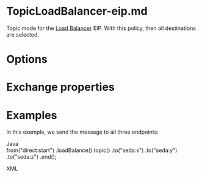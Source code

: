 # TopicLoadBalancer-eip.md

Topic mode for the [Load Balancer](#loadBalance-eip.adoc) EIP. With this
policy, then all destinations are selected.

# Options

# Exchange properties

# Examples

In this example, we send the message to all three endpoints:

Java  
from("direct:start")
.loadBalance().topic()
.to("seda:x")
.to("seda:y")
.to("seda:z")
.end();

XML  
<route>  
<from uri="direct:start"/>  
<loadBalance>  
<topicLoadBalancer/>  
<to uri="seda:x"/>  
<to uri="seda:y"/>  
<to uri="seda:z"/>  
</loadBalance>  
</route>
